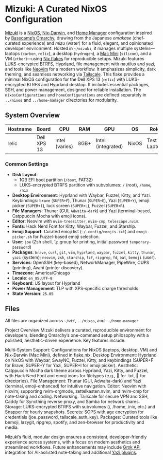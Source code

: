 
# Mizuki: A Curated NixOS Configuration

[Mizuki](https://github.com/your-username/mizuki) is a [NixOS](https://nixos.org/), [Nix-Darwin](https://github.com/LnL7/nix-darwin), and [Home Manager](https://github.com/nix-community/home-manager) configuration inspired by [Basecamp’s Omarchy](https://github.com/basecamp/omarchy), drawing from the Japanese *omakase* (chef-curated experience) and *mizu* (water) for a fluid, elegant, and opinionated developer environment. Hosted in `~/mizuki`, it manages multiple systems—laptops (`carbon`, `relic`), a desktop (`hydrogen`), a [Mac Mini](https://www.apple.com/mac-mini/) (`silicon`), and a VM (`ether`)—using [Nix flakes](https://nixos.wiki/wiki/Flakes) for reproducible setups. Mizuki features [LUKS](https://wiki.archlinux.org/title/Dm-crypt)-encrypted [BTRFS](https://btrfs.wiki.kernel.org/), [Hyprland](https://hyprland.org/), file management with nautilus and yazi, and tools like [Neovim](https://neovim.io/) for a modern workflow. It emphasizes simplicity, dark theming, and seamless networking via [Tailscale](https://tailscale.com/). 
This flake provides a minimal NixOS configuration for the Dell XPS 13 (`relic`) with LUKS-encrypted BTRFS and Hyprland desktop. It includes essential packages, SSH, and power management, designed for reliable installation. The `nixosConfigurations` and `homeConfigurations` are defined separately in `../nixos` and `../home-manager` directories for modularity.

## System Overview

| Hostname | Board       | CPU                | RAM  | GPU             | OS    | Role        | Desktop  |
|----------|-------------|--------------------|------|-----------------|-------|-------------|----------|
| relic    | Dell XPS 13 | Intel (varies)     | 8GB+ | Intel (integrated) | NixOS | Test Laptop | Hyprland |

### Common Settings
- **Disk Layout**:
  - 1GB EFI boot partition (`/boot`, FAT32)
  - LUKS-encrypted BTRFS partition with subvolumes: `/` (root), `/home`, `/nix`
- **Desktop Environment**: Hyprland with Waybar, Fuzzel, Kitty, and Yazi. Keybindings: `brave` (`SUPER+F`), Thunar (`SUPER+E`), Yazi (`SUPER+Y`), emoji picker (`SUPER+I`), lock screen (`SUPER+L`), Fuzzel (`SUPER+R`).
- **File Managers**: Thunar (GUI, `Adwaita-dark`) and Yazi (terminal-based, Catppuccin Mocha with emoji icons).
- **Editor**: Neovim with `nvim-treesitter`, `nvim-cmp`, `telescope.nvim`.
- **Fonts**: Hack Nerd Font for Kitty, Waybar, Fuzzel, and Starship.
- **Emoji Support**: Curated emoji list (`~/.config/emojis.txt`) and `emoji-picker.sh` for Fuzzel-based emoji selection.
- **User**: `joe` (Zsh shell, `lp` group for printing, initial password `temporary-password`)
- **Packages**: `brave`, `curl`, `git`, `vim`, `hyprland`, `waybar`, `fuzzel`, `kitty`, `thunar`, `yazi` (system); `neovim`, `zsh`, `starship`, `fzf`, `ripgrep`, `fd`, `bat`, `bemoji` (user).
- **Services**: OpenSSH (key-based), NetworkManager, PipeWire, CUPS (printing), Avahi (printer discovery).
- **Timezone**: America/Chicago
- **Locale**: `en_US.UTF-8`
- **Keyboard**: US layout for Hyprland
- **Power Management**: TLP with XPS-specific charge thresholds
- **State Version**: `25.05`

## Files
All files are organized across `~/wtf`, `../nixos`, and `../home-manager`.

Project Overview
Mizuki delivers a curated, reproducible environment for developers, blending Omarchy’s one-command setup philosophy with a polished, aesthetic-driven experience. Key features include:

Multi-System Support: Configurations for NixOS (laptops, desktop, VM) and Nix-Darwin (Mac Mini), defined in flake.nix.
Desktop Environment: Hyprland on NixOS with Waybar, SwayNC, Fuzzel, Kitty, and keybindings (SUPER+F for Brave, SUPER+Y for Yazi, SUPER+I for emoji picker).
Aesthetic: Catppuccin Mocha dark theme across Hyprland, Yazi, Kitty, and Fuzzel, with Hack Nerd Font and emoji icons for filetypes (e.g., 📄 for .txt, 📁 for directories).
File Management: Thunar (GUI, Adwaita-dark) and Yazi (terminal, emoji-enhanced) for intuitive navigation.
Editor: Neovim with nixvim, supporting nvim-orgmode, zettelkasten.nvim, and nvim-cmp for note-taking and coding.
Networking: Tailscale for secure VPN and SSH, Caddy for Syncthing reverse proxy, and Samba for network shares.
Storage: LUKS-encrypted BTRFS with subvolumes (/, /home, /nix, etc.) and Snapper for hourly snapshots.
Secrets: SOPS with age encryption for credentials (joe_password, tailscale_auth_key).
Packages: Curated tools like bemoji, lazygit, ripgrep, spotify, and zen-browser for productivity and media.

Mizuki’s fluid, modular design ensures a consistent, developer-friendly experience across systems, with a focus on modern aesthetics and streamlined workflows. Future enhancements may include [Grok API](https://x.ai/api) integration for AI-assisted note-taking and additional [Yazi plugins](https://github.com/yazi-rs/plugins).
